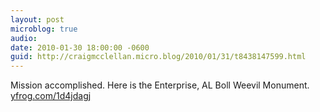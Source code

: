```yaml
---
layout: post
microblog: true
audio: 
date: 2010-01-30 18:00:00 -0600
guid: http://craigmcclellan.micro.blog/2010/01/31/t8438147599.html
---
```

Mission accomplished. Here is the Enterprise, AL Boll Weevil Monument.  [yfrog.com/1d4jdagj](http://yfrog.com/1d4jdagj)
